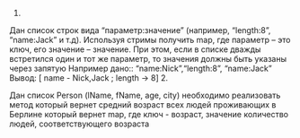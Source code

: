 1.
Дан список строк вида “параметр:значение” (например, “length:8”, “name:Jack”  и т.д).
Используя стримы получить  map, где параметр – это ключ, его значение – значение. 
При этом, если в списке дважды встретился один и тот же параметр, 
то значения должны быть указаны через запятую
Например дано::  “name:Nick”,“length:8”, “name:Jack”
Вывод:  [ name - Nick,Jack ;  length -> 8]
2.

Дан список Person (lName, fName, age, city) необходимо реализовать метод
который вернет средний возраст всех людей проживающих в Берлине
который вернет map, где ключ - возраст, значение количество людей, 
соответствующего возраста

